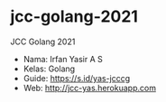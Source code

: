 # jcc-golang-2021

JCC Golang 2021

- Nama: Irfan Yasir A S
- Kelas: Golang
- Guide: https://s.id/yas-jcccg
- Web: http://jcc-yas.herokuapp.com
